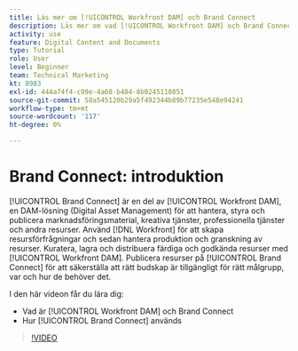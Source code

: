 ```yaml
---
title: Läs mer om [!UICONTROL Workfront DAM] och Brand Connect
description: Läs mer om vad [!UICONTROL Workfront DAM] och Brand Connect är och hur de används.
activity: use
feature: Digital Content and Documents
type: Tutorial
role: User
level: Beginner
team: Technical Marketing
kt: 8983
exl-id: 444a74f4-c99e-4a68-b484-8b0245118051
source-git-commit: 58a545120b29a5f492344b89b77235e548e94241
workflow-type: tm+mt
source-wordcount: '117'
ht-degree: 0%

---
```


# Brand Connect: introduktion

[!UICONTROL Brand Connect] är en del av [!UICONTROL Workfront DAM], en DAM-lösning (Digital Asset Management) för att hantera, styra och publicera marknadsföringsmaterial, kreativa tjänster, professionella tjänster och andra resurser. Använd [!DNL Workfront] för att skapa resursförfrågningar och sedan hantera produktion och granskning av resurser. Kuratera, lagra och distribuera färdiga och godkända resurser med [!UICONTROL Workfront DAM]. Publicera resurser på [!UICONTROL Brand Connect] för att säkerställa att rätt budskap är tillgängligt för rätt målgrupp, var och hur de behöver det.

I den här videon får du lära dig:

* Vad är [!UICONTROL Workfront DAM] och Brand Connect
* Hur [!UICONTROL Brand Connect] används

>[!VIDEO](https://video.tv.adobe.com/v/335245/?quality=12)
